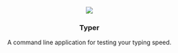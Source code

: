 <p align="center">
  <img src="https://cdn.discordapp.com/attachments/947092663914623016/994570642391302214/typer_logo.png" />
  <h3 align="center">Typer</h3>
  <p align="center">A command line application for testing your typing speed.</p>
</p>


